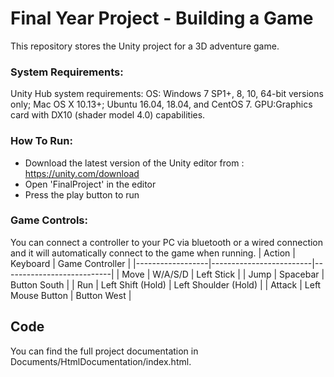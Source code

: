 # Final Year Project - Building a Game

This repository stores the Unity project for a 3D adventure game.

### System Requirements:
Unity Hub system requirements:
OS: Windows 7 SP1+, 8, 10, 64-bit versions only; Mac OS X 10.13+; Ubuntu 16.04, 18.04, and CentOS 7.
GPU:Graphics card with DX10 (shader model 4.0) capabilities.
### How To Run:
- Download the latest version of the Unity editor from : <https://unity.com/download>
- Open 'FinalProject' in the editor
- Press the play button to run

### Game Controls:
You can connect a controller to your PC via bluetooth or a wired connection and it will automatically connect to the game when running.
| Action          | Keyboard       | Game Controller        |
|------------------|-------------------------|---------------------------|
| Move            | W/A/S/D                 | Left Stick             |
| Jump            | Spacebar                | Button South                  |
| Run             | Left Shift (Hold)       | Left Shoulder (Hold)   |
| Attack          | Left Mouse Button       | Button West                  |


## Code

You can find the full project documentation in Documents/HtmlDocumentation/index.html.